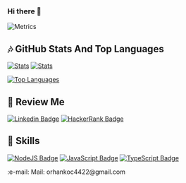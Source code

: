 ### Hi there 👋

![Metrics](https://metrics.lecoq.io/orhankoc44?template=classic&isocalendar=1&languages=1&introduction=1&lines=1&discussions=1&isocalendar.duration=full-year&languages.limit=8&languages.sections=most-used&languages.colors=github&languages.threshold=0%25&languages.indepth=false&languages.categories=markup%2C%20programming&languages.recent.categories=markup%2C%20programming&languages.recent.load=300&languages.recent.days=14&introduction.title=true&config.timezone=Europe%2FIstanbul)


## :notes: GitHub Stats And Top Languages

[![Stats](https://github-readme-stats.vercel.app/api?username=orhankoc44&show_icons=true&count_private=true&layout=compact&theme=dark)](#)
[![Stats](http://github-readme-streak-stats.herokuapp.com?user=orhankoc44&theme=highcontrast&fire=CA0000)](#)

[![Top Languages](https://github-readme-stats.vercel.app/api/top-langs/?username=orhankoc44&layout=compact&langs_count=8&theme=dark)](#)

## :microphone: Review Me


[![Linkedin Badge](https://img.shields.io/badge/OrhanKoc-follow%20on%20linkedin-blue?style=for-the-badge&logo=linkedin)](https://www.linkedin.com/in/orhan-koc/)
[![HackerRank Badge](https://img.shields.io/badge/orhankoc44-Hackerrank-2EC866?style=for-the-badge&logo=HackerRank&logoColor=white)](https://www.linkedin.com/in/orhan-koc/)

## :musical_keyboard: Skills

[![NodeJS Badge](https://img.shields.io/badge/Node.js-43853D?style=for-the-badge&logo=node.js&logoColor=white)](#)
[![JavaScript Badge](https://img.shields.io/badge/JavaScript-323330?style=for-the-badge&logo=javascript&logoColor=F7DF1E)](#)
[![TypeScript Badge](https://img.shields.io/badge/TypeScript-007ACC?style=for-the-badge&logo=typescript&logoColor=white)](#)

<p> :e-mail: Mail: orhankoc4422@gmail.com
